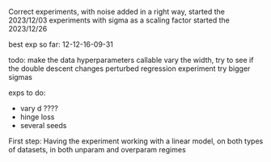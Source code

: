 Correct experiments, with noise added in a right way, started the 2023/12/03
experiments with sigma as a scaling factor started the 2023/12/26

best exp so far: 12-12-16-09-31

todo:
 make the data hyperparameters callable
 vary the width, try to see if the double descent changes
 perturbed regression experiment
 try bigger sigmas


exps to do:
 - vary d ????
 - hinge loss
 - several seeds

First step: Having the experiment working with a linear model, on both types of datasets, in both unparam and overparam regimes
